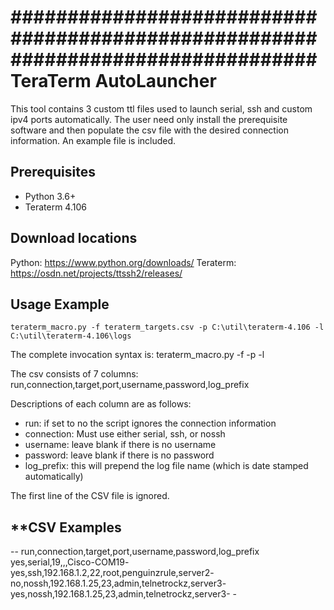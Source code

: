 #################################################################################
TeraTerm AutoLauncher
========================

This tool contains 3 custom ttl files used to launch serial, ssh and custom ipv4 
ports automatically.  The user need only install the prerequisite software and 
then populate the csv file with the desired connection information.  An example 
file is included.

Prerequisites
-------------
* Python 3.6+
* Teraterm 4.106

Download locations
------------------
Python: https://www.python.org/downloads/
Teraterm: https://osdn.net/projects/ttssh2/releases/

Usage Example
-------------
	teraterm_macro.py -f teraterm_targets.csv -p C:\util\teraterm-4.106 -l C:\util\teraterm-4.106\logs

The complete invocation syntax is:
	teraterm_macro.py -f <csv name> -p <teraterm app root folder> -l <log file location>

The csv consists of 7 columns:
run,connection,target,port,username,password,log_prefix

Descriptions of each column are as follows:
- run: if set to no the script ignores the connection information
- connection: Must use either serial, ssh, or nossh
- username: leave blank if there is no username
- password: leave blank if there is no password
- log_prefix: this will prepend the log file name (which is date stamped automatically)

The first line of the CSV file is ignored.

**CSV Examples
------------
-<csv>-
run,connection,target,port,username,password,log_prefix
yes,serial,19,,,Cisco-COM19-
yes,ssh,192.168.1.2,22,root,penguinzrule,server2-
no,nossh,192.168.1.25,23,admin,telnetrockz,server3-
yes,nossh,192.168.1.25,23,admin,telnetrockz,server3-
</csv>-
